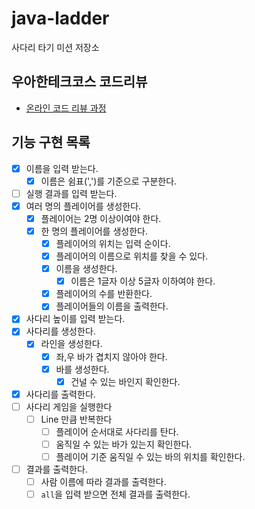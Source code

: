 # java-ladder

사다리 타기 미션 저장소

## 우아한테크코스 코드리뷰

- [온라인 코드 리뷰 과정](https://github.com/woowacourse/woowacourse-docs/blob/master/maincourse/README.md)

## 기능 구현 목록

- [x] 이름을 입력 받는다.
  - [x] 이름은 쉼표(',')를 기준으로 구분한다.
- [ ] 실행 결과를 입력 받는다.
- [x] 여러 명의 플레이어를 생성한다.
  - [x] 플레이어는 2명 이상이여야 한다.
  - [x] 한 명의 플레이어를 생성한다.
    - [x] 플레이어의 위치는 입력 순이다.
    - [x] 플레이어의 이름으로 위치를 찾을 수 있다.
    - [x] 이름을 생성한다.
      - [x] 이름은 1글자 이상 5글자 이하여야 한다.
    - [x] 플레이어의 수를 반환한다.
    - [x] 플레이어들의 이름을 출력한다.
- [x] 사다리 높이를 입력 받는다.
- [x] 사다리를 생성한다.
  - [x] 라인을 생성한다.
    - [x] 좌,우 바가 겹치지 않아야 한다.
    - [x] 바를 생성한다.
      - [x] 건널 수 있는 바인지 확인한다.
- [x] 사다리를 출력한다.
- [ ] 사다리 게임을 실행한다
  - [ ] Line 만큼 반복한다
    - [ ] 플레이어 순서대로 사다리를 탄다.
    - [ ] 움직일 수 있는 바가 있는지 확인한다.
    - [ ] 플레이어 기준 움직일 수 있는 바의 위치를 확인한다.  
- [ ] 결과를 출력한다.
  - [ ] 사람 이름에 따라 결과를 출력한다.
  - [ ] `all`을 입력 받으면 전체 결과를 출력한다.
